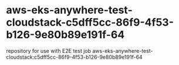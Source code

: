 # aws-eks-anywhere-test-cloudstack-c5dff5cc-86f9-4f53-b126-9e80b89e191f-64
repository for use with E2E test job aws-eks-anywhere-test-cloudstack:c5dff5cc-86f9-4f53-b126-9e80b89e191f-64
